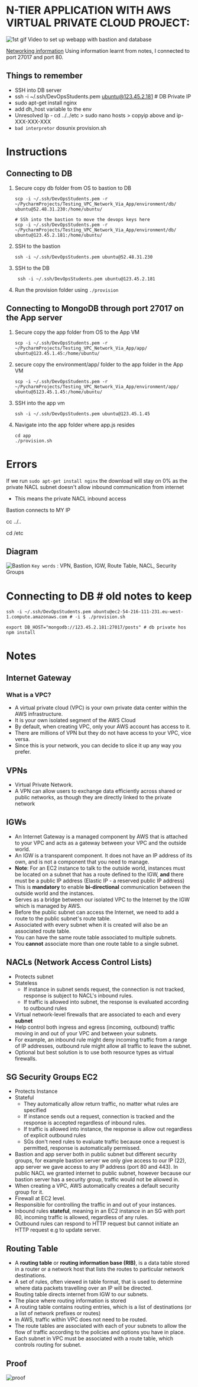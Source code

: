 # N-TIER APPLICATION WITH AWS VIRTUAL PRIVATE CLOUD PROJECT:

![1st gif](images/1st%20gif.gif)
Video to set up webapp with bastion and database

[Networking information](https://github.com/marwai/networking)
Using information learnt from notes, I connected to port 27017 and port 80. 

## Things to remember 
- SSH into DB server
- ssh -i ~/.ssh/DevOpsStudents.pem ubuntu@123.45.2.181 # DB Private IP
- sudo apt-get install nginx
- add dh_host variable to the env 
- Unresolved Ip - cd ../../etc > sudo nano hosts > copyip above and ip-XXX-XXX-XXX
- ```bad interpretor``` dosunix provision.sh

# Instructions 

## Connecting to DB
1) Secure copy db folder from OS to bastion to DB
    ```
    scp -i ~/.ssh/DevOpsStudents.pem -r ~/PycharmProjects/Testing_VPC_Network_Via_App/environment/db/ ubuntu@52.48.31.230:/home/ubuntu/
    
   # SSh into the bastion to move the devops keys here
    scp -i ~/.ssh/DevOpsStudents.pem -r ~/PycharmProjects/Testing_VPC_Network_Via_App/environment/db/ ubuntu@123.45.2.181:/home/ubuntu/
    ```
   
1) SSH to the bastion 
    ```
    ssh -i ~/.ssh/DevOpsStudents.pem ubuntu@52.48.31.230
    ```
   
2) SSH to the DB 
   ```
    ssh -i ~/.ssh/DevOpsStudents.pem ubuntu@123.45.2.181
    ```
   
 3) Run the provision folder using ```./provision``` 


## Connecting to MongoDB through port 27017 on the App server 
1. Secure copy the app folder from OS to the App VM 
    ```
    scp -i ~/.ssh/DevOpsStudents.pem -r ~/PycharmProjects/Testing_VPC_Network_Via_App/app/ ubuntu@123.45.1.45:/home/ubuntu/
    ```
   
2. secure copy the environment/app/ folder to the app folder in the App VM
    ```
    scp -i ~/.ssh/DevOpsStudents.pem -r ~/PycharmProjects/Testing_VPC_Network_Via_App/environment/app/ ubuntu@5123.45.1.45:/home/ubuntu/
    ```
3. SSH into the app vm
    ```
    ssh -i ~/.ssh/DevOpsStudents.pem ubuntu@123.45.1.45
    ```
   
4. Navigate into the app folder where app.js resides
    ```apex
    cd app
    ./provision.sh
    ```
# Errors
If we run ```sudo apt-get install nginx``` the download will stay on 0% as the private NACL subnet doesn't allow inbound communication from internet

- This means the private NACL inbound access

Bastion connects to MY IP

cc ../..

cd /etc

## Diagram
![Bastion](images/Bastion-Server.png)
```Key words``` : VPN, Bastion, IGW, Route Table, NACL, Security Groups 

# Connecting to DB # old notes to keep
```
ssh -i ~/.ssh/DevOpsStudents.pem ubuntu@ec2-54-216-111-231.eu-west-1.compute.amazonaws.com # -i $ ./provision.sh

export DB_HOST="mongodb://123.45.2.181:27017/posts" # db private hos
npm install 
```

# Notes
## Internet Gateway
### What is a VPC?
- A virtual private cloud (VPC) is your own private data center within the AWS infrastructure. 
- It is your own isolated segment of the AWS Cloud
- By default, when creating VPC, only your AWS account has access to it.
- There are millions of VPN but they do not have access to your VPC, vice versa.
- Since this is your network, you can decide to slice it up any way you prefer.

## VPNs
- Virtual Private Network.
- A VPN can allow users to exchange data efficiently across shared or public networks, as though they are directly linked to the private network

## IGWs
- An Internet Gateway is a managed component by AWS that is attached to your VPC and acts as a gateway between your VPC and the outside world.
- An IGW is a transparent component. It does not have an IP address of its own, and is not a component that you need to manage.
- **Note**: For an EC2 instance to talk to the outside world, instances must be located on a subnet that has a route defined to the IGW, **and** there must be a public IP address (Elastic IP - a reserved public IP address)
- This is **mandatory** to enable **bi-directional** communication between the outside world and the instances. 
- Serves as a bridge between our isolated VPC to the Internet by the IGW which is managed by AWS.
- Before the public subnet can access the Internet, we need to add a route to the public subnet's route table.
- Associated with every subnet when it is created will also be an associated route table.
- You can have the same route table associated to multiple subnets.
- You **cannot** associate more than one route table to a single subnet.

## NACLs (Network Access Control Lists) 
- Protects subnet
- Stateless
    - If instance in subnet sends request, the connection is not tracked, response is subject to NACL's inbound rules.
    - If traffic is allowed into subnet, the response is evaluated according to outbound rules
- Virtual network-level firewalls that are associated to each and every **subnet**
- Help control both ingress and egress (incoming, outbound) traffic moving in and out of your VPC and between your subnets.
- For example, an inbound rule might deny incoming traffic from a range of IP addresses, outbound rule might allow all traffic to leave the subnet.
- Optional but best solution is to use both resource types as virtual firewalls.

## SG Security Groups EC2
- Protects Instance
- Stateful
    - They automatically allow return traffic, no matter what rules are specified
    - If instance sends out a request, connection is tracked and the response is accepted regardless of inbound rules.
    - If traffic is allowed into instance, the response is allow out regardless of explicit outbound rules
    - SGs don't need rules to evaluate traffic because once a request is permitted, response is automatically permissed.
- Bastion and app server both in public subnet but different security groups, for example bastion server we only give access to our IP (22), app server we gave access to any IP address (port 80 and 443). In public NACL we granted internet to public subnet, however because our bastion server has a security group, traffic would not be allowed in.
- When creating a VPC, AWS automatically creates a default security group for it. 
- Firewall at EC2 level.
- Responsible for controlling the traffic in and out of your instances.
- Inbound rules **stateful**, meaning in an EC2 instance in an SG with port 80, incoming traffic is allowed, regardless of any rules.
- Outbound rules can respond to HTTP request but cannot initiate an HTTP request e.g to update server.

## Routing Table
- A **routing table** or **routing information base (RIB)**, is a data table stored in a router or a network host that lists the routes to particular network destinations.
- A set of rules, often viewed in table format, that is used to determine where data packets travelling over an IP will be directed.
- Routing table directs internet from IGW to our subnets.
- The place where routing information is stored 
- A routing table contains routing entries, which is a list of destinations (or a list of network prefixes or routes)
- In AWS, traffic within VPC does not need to be routed.
- The route tables are associated with each of your subnets to allow the flow of traffic according to the policies and options you have in place. 
- Each subnet in VPC must be associated with a route table, which controls routing for subnet.


## Proof
![proof](images/proof.png)

